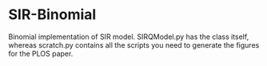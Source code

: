 # SIR-Binomial
Binomial implementation of SIR model. SIRQModel.py has the class itself, whereas scratch.py contains all the scripts you need to generate the figures for the PLOS paper.
